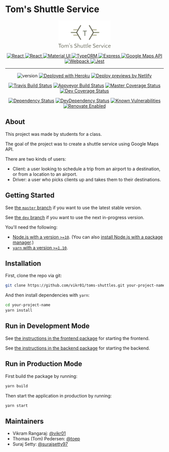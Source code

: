 # Tom's Shuttle Service

<div align="center">
  <img alt="Tom's Shuttle Service" style="max-height:100px;""
      src="./packages/frontend/src/images/logo.png"/>
</div>

<div align="center">
  <a href="https://reactjs.org" rel="noopener" target="_blank">
    <img alt="React" height="60" 
      src="https://raw.githubusercontent.com/yarnpkg/assets/master/yarn-kitten-circle.png"/>
  </a>
  <a href="https://reactjs.org" rel="noopener" target="_blank">
    <img alt="React" height="60" 
      src="https://avatars.githubusercontent.com/u/6412038"/>
  </a>
  <a href="https://material-ui.com/" rel="noopener" target="_blank">
    <img height="60" width="60" src="https://material-ui.com/static/images/material-ui-logo.svg" alt="Material UI"/>
  </a>
  <a href="http://typeorm.io/" rel="noopener" target="_blank">
    <img alt="TypeORM" height="60" src="https://raw.githubusercontent.com/typeorm/typeorm.github.io/master/image/logo/logo.png"/>
  </a> 
  <a href="https://expressjs.com" rel="noopener" target="_blank">
    <img alt="Express" height="60" 
      src="https://avatars.githubusercontent.com/u/5658226"/>
  </a>
  <a href="https://developers.google.com/maps/" rel="noopener" target="_blank">
    <img alt="Google Maps API" height="60" 
      src="https://avatars.githubusercontent.com/u/3717923"/>
  </a>
  <a href="https://webpack.js.org" rel="noopener" target="_blank">
    <img alt="Webpack"  height="60" src="https://raw.githubusercontent.com/webpack/media/master/logo/icon.png"/>
  </a> 
  <a href="https://jestjs.io" rel="noopener" target="_blank">
    <img height="60" src="https://jestjs.io/img/jest.png" alt="Jest"/>
  </a>
</div>

<hr>

<div align="center">

![version](https://img.shields.io/badge/version-0.2.0-blue.svg)
[![Deployed with Heroku](https://img.shields.io/badge/deployed%20with-heroku-purple.svg?logo=heroku)](https://sjshuttle.herokuapp.com)
[![Deploy previews by Netlify](https://img.shields.io/badge/deploy%20previews%20by-netlify-teal.svg?logo=netlify)](https://toms-shuttles.netlify.com)

[![Travis Build Status](https://img.shields.io/travis/com/vikr01/toms-shuttles.svg?label=linux/macOS&logo=linux)](https://travis-ci.com/vikr01/toms-shuttles)
[![Appveyor Build Status](https://img.shields.io/appveyor/ci/vikr01/toms-shuttles.svg?label=windows&logo=windows)](https://ci.appveyor.com/project/vikr01/toms-shuttles/branch/master)
[![Master Coverage Status](https://img.shields.io/codecov/c/github/vikr01/toms-shuttles/master.svg?label=coverage&logo=codecov)](https://codecov.io/gh/vikr01/toms-shuttles/branch/master)
[![Dev Coverage Status](<https://img.shields.io/codecov/c/github/vikr01/toms-shuttles/dev.svg?label=coverage%20(dev)&logo=codecov>)](https://codecov.io/gh/vikr01/toms-shuttles/branch/dev)

[![Dependency Status](https://img.shields.io/david/vikr01/toms-shuttles.svg?label=dependencies)](https://david-dm.org/vikr01/toms-shuttles)
[![DevDependency Status](https://img.shields.io/david/dev/vikr01/toms-shuttles.svg?label=devDependencies)](https://david-dm.org/vikr01/toms-shuttles?type=dev)
[![Known Vulnerabilities](https://snyk.io/test/github/vikr01/toms-shuttles/badge.svg?targetFile=package.json)](https://snyk.io/test/github/vikr01/toms-shuttles?targetFile=package.json)
[![Renovate Enabled](https://img.shields.io/badge/renovate-enabled-brightgreen.svg?logo=renovatebot)](https://renovatebot.com/)

</div>

## About

This project was made by students for a class.

The goal of the project was to create a shuttle service using Google Maps API.

There are two kinds of users:

- Client: a user looking to schedule a trip from an airport to a destination, or from a location to an airport.
- Driver: a user who picks clients up and takes them to their destinations.

## Getting Started

See [the `master` branch](https://github.com/vikr01/toms-shuttles/tree/master) if you want to use the latest stable version.

See [the `dev` branch](https://github.com/vikr01/toms-shuttles/tree/dev) if you want to use the next in-progress version.

You'll need the following:

- [Node.js with a version `>=10`](https://nodejs.org/en/download/). (You can also [install Node.js with a package manager](https://nodejs.org/en/download/package-manager/).)
- [`yarn` with a version `>=1.10`](https://yarnpkg.com/en/docs/install).

## Installation

First, clone the repo via git:

```bash
git clone https://github.com/vikr01/toms-shuttles.git your-project-name
```

And then install dependencies with `yarn`:

```bash
cd your-project-name
yarn install
```

## Run in Development Mode

See [the instructions in the frontend package](./packages/frontend) for starting the frontend.

See [the instructions in the backend package](./packages/backend) for starting the backend.

## Run in Production Mode

First build the package by running:

```bash
yarn build
```

Then start the application in production by running:

```bash
yarn start
```

## Maintainers

- Vikram Rangaraj: [@vikr01](https://github.com/vikr01)
- Thomas (Tom) Pedersen: [@toep](https://github.com/toep)
- Suraj Setty: [@surajsetty97](https://github.com/surajsetty97)
